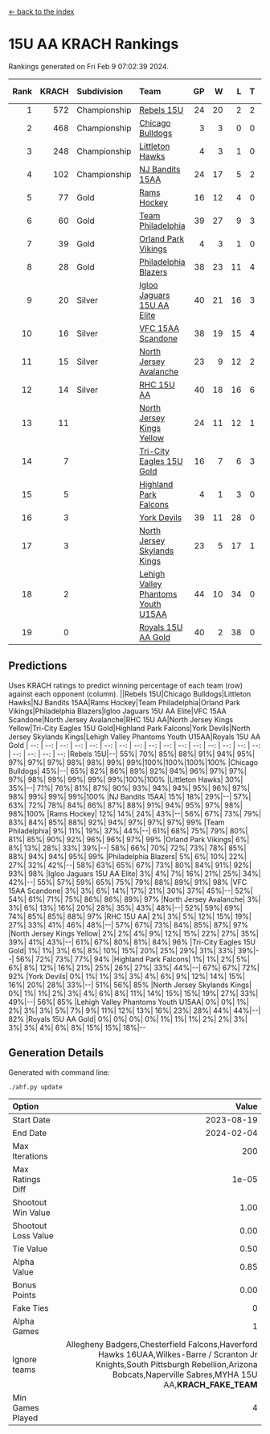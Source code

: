 [<- back to the index](readme.md)
# 15U AA KRACH Rankings
Rankings generated on Fri Feb  9 07:02:39 2024.

Rank|KRACH|Subdivision|Team|GP|W|L|T|OTW|OTL|SoS|Exp Wins|Win Diff
---:|---:|:---|:---|---:|---:|---:|---:|---:|---:|---:|---:|---:
1|572|Championship|[Rebels 15U](https://gamesheetstats.com/seasons/3659/teams/140654/schedule)|24|20|2|2|1|1|359|21.8|-0.0
2|468|Championship|[Chicago Bulldogs](https://gamesheetstats.com/seasons/3659/teams/198225/schedule)|3|3|0|0|0|0|19|3.9|0.0
3|248|Championship|[Littleton Hawks](https://gamesheetstats.com/seasons/3659/teams/177078/schedule)|4|3|1|0|0|0|141|3.8|-0.0
4|102|Championship|[NJ Bandits 15AA](https://gamesheetstats.com/seasons/3659/teams/140648/schedule)|24|17|5|2|0|1|89|18.9|0.0
5|77|Gold|[Rams Hockey](https://gamesheetstats.com/seasons/3659/teams/140653/schedule)|16|12|4|0|2|2|278|12.9|0.0
6|60|Gold|[Team Philadelphia](https://gamesheetstats.com/seasons/3659/teams/140657/schedule)|39|27|9|3|3|1|68|29.4|0.0
7|39|Gold|[Orland Park Vikings](https://gamesheetstats.com/seasons/3659/teams/198224/schedule)|4|3|1|0|1|0|16|3.9|0.0
8|28|Gold|[Philadelphia Blazers](https://gamesheetstats.com/seasons/3659/teams/140652/schedule)|38|23|11|4|5|1|23|25.9|0.0
9|20|Silver|[Igloo Jaguars 15U AA Elite](https://gamesheetstats.com/seasons/3659/teams/140645/schedule)|40|21|16|3|2|3|50|23.4|0.0
10|16|Silver|[VFC 15AA Scandone](https://gamesheetstats.com/seasons/3659/teams/140659/schedule)|38|19|15|4|3|4|147|21.9|0.0
11|15|Silver|[North Jersey Avalanche](https://gamesheetstats.com/seasons/3659/teams/140649/schedule)|23|9|12|2|2|1|209|10.9|0.0
12|14|Silver|[RHC 15U AA](https://gamesheetstats.com/seasons/3659/teams/140655/schedule)|40|18|16|6|0|5|52|21.9|0.0
13|11||[North Jersey Kings Yellow](https://gamesheetstats.com/seasons/3659/teams/140650/schedule)|24|11|12|1|1|0|46|12.4|0.0
14|7||[Tri-City Eagles 15U Gold](https://gamesheetstats.com/seasons/3659/teams/140658/schedule)|16|7|6|3|0|1|14|9.4|0.0
15|5||[Highland Park Falcons](https://gamesheetstats.com/seasons/3659/teams/198223/schedule)|4|1|3|0|0|0|24|1.9|0.0
16|3||[York Devils](https://gamesheetstats.com/seasons/3659/teams/140660/schedule)|39|11|28|0|2|2|33|11.9|0.0
17|3||[North Jersey Skylands Kings](https://gamesheetstats.com/seasons/3659/teams/140651/schedule)|23|5|17|1|0|1|90|6.4|0.0
18|2||[Lehigh Valley Phantoms Youth U15AA](https://gamesheetstats.com/seasons/3659/teams/140646/schedule)|44|10|34|0|0|1|124|10.9|0.0
19|0||[Royals 15U AA Gold](https://gamesheetstats.com/seasons/3659/teams/140656/schedule)|40|2|38|0|2|0|20|2.9|0.0

## Predictions
Uses KRACH ratings to predict winning percentage of each team (row) against each opponent (column).
||Rebels 15U|Chicago Bulldogs|Littleton Hawks|NJ Bandits 15AA|Rams Hockey|Team Philadelphia|Orland Park Vikings|Philadelphia Blazers|Igloo Jaguars 15U AA Elite|VFC 15AA Scandone|North Jersey Avalanche|RHC 15U AA|North Jersey Kings Yellow|Tri-City Eagles 15U Gold|Highland Park Falcons|York Devils|North Jersey Skylands Kings|Lehigh Valley Phantoms Youth U15AA|Royals 15U AA Gold
| --: | --: | --: | --: | --: | --: | --: | --: | --: | --: | --: | --: | --: | --: | --: | --: | --: | --: | --: | --: 
|Rebels 15U|--| 55%| 70%| 85%| 88%| 91%| 94%| 95%| 97%| 97%| 97%| 98%| 98%| 99%| 99%|100%|100%|100%|100%
|Chicago Bulldogs| 45%|--| 65%| 82%| 86%| 89%| 92%| 94%| 96%| 97%| 97%| 97%| 98%| 99%| 99%| 99%| 99%|100%|100%
|Littleton Hawks| 30%| 35%|--| 71%| 76%| 81%| 87%| 90%| 93%| 94%| 94%| 95%| 96%| 97%| 98%| 99%| 99%| 99%|100%
|NJ Bandits 15AA| 15%| 18%| 29%|--| 57%| 63%| 72%| 78%| 84%| 86%| 87%| 88%| 91%| 94%| 95%| 97%| 98%| 98%|100%
|Rams Hockey| 12%| 14%| 24%| 43%|--| 56%| 67%| 73%| 79%| 83%| 84%| 85%| 88%| 92%| 94%| 97%| 97%| 97%| 99%
|Team Philadelphia|  9%| 11%| 19%| 37%| 44%|--| 61%| 68%| 75%| 79%| 80%| 81%| 85%| 90%| 92%| 96%| 96%| 97%| 99%
|Orland Park Vikings|  6%|  8%| 13%| 28%| 33%| 39%|--| 58%| 66%| 70%| 72%| 73%| 78%| 85%| 88%| 94%| 94%| 95%| 99%
|Philadelphia Blazers|  5%|  6%| 10%| 22%| 27%| 32%| 42%|--| 58%| 63%| 65%| 67%| 73%| 80%| 84%| 91%| 92%| 93%| 98%
|Igloo Jaguars 15U AA Elite|  3%|  4%|  7%| 16%| 21%| 25%| 34%| 42%|--| 55%| 57%| 59%| 65%| 75%| 79%| 88%| 89%| 91%| 98%
|VFC 15AA Scandone|  3%|  3%|  6%| 14%| 17%| 21%| 30%| 37%| 45%|--| 52%| 54%| 61%| 71%| 75%| 86%| 86%| 89%| 97%
|North Jersey Avalanche|  3%|  3%|  6%| 13%| 16%| 20%| 28%| 35%| 43%| 48%|--| 52%| 59%| 69%| 74%| 85%| 85%| 88%| 97%
|RHC 15U AA|  2%|  3%|  5%| 12%| 15%| 19%| 27%| 33%| 41%| 46%| 48%|--| 57%| 67%| 73%| 84%| 85%| 87%| 97%
|North Jersey Kings Yellow|  2%|  2%|  4%|  9%| 12%| 15%| 22%| 27%| 35%| 39%| 41%| 43%|--| 61%| 67%| 80%| 81%| 84%| 96%
|Tri-City Eagles 15U Gold|  1%|  1%|  3%|  6%|  8%| 10%| 15%| 20%| 25%| 29%| 31%| 33%| 39%|--| 56%| 72%| 73%| 77%| 94%
|Highland Park Falcons|  1%|  1%|  2%|  5%|  6%|  8%| 12%| 16%| 21%| 25%| 26%| 27%| 33%| 44%|--| 67%| 67%| 72%| 92%
|York Devils|  0%|  1%|  1%|  3%|  3%|  4%|  6%|  9%| 12%| 14%| 15%| 16%| 20%| 28%| 33%|--| 51%| 56%| 85%
|North Jersey Skylands Kings|  0%|  1%|  1%|  2%|  3%|  4%|  6%|  8%| 11%| 14%| 15%| 15%| 19%| 27%| 33%| 49%|--| 56%| 85%
|Lehigh Valley Phantoms Youth U15AA|  0%|  0%|  1%|  2%|  3%|  3%|  5%|  7%|  9%| 11%| 12%| 13%| 16%| 23%| 28%| 44%| 44%|--| 82%
|Royals 15U AA Gold|  0%|  0%|  0%|  0%|  1%|  1%|  1%|  2%|  2%|  3%|  3%|  3%|  4%|  6%|  8%| 15%| 15%| 18%|--

## Generation Details

Generated with command line:
```
./ahf.py update
```

| Option | Value |
| :----- | ----: |
| Start Date | 2023-08-19 |
| End Date | 2024-02-04 |
| Max Iterations | 200 |
| Max Ratings Diff | 1e-05 |
| Shootout Win Value | 1.00 |
| Shootout Loss Value | 0.00 |
| Tie Value | 0.50 |
| Alpha Value | 0.85 |
| Bonus Points | 0.00 |
| Fake Ties | 0 |
| Alpha Games | 1 |
| Ignore teams | Allegheny Badgers,Chesterfield Falcons,Haverford Hawks 16UAA,Wilkes-Barre / Scranton Jr Knights,South Pittsburgh Rebellion,Arizona Bobcats,Naperville Sabres,MYHA 15U AA,__KRACH_FAKE_TEAM__ |
| Min Games Played | 4 |

